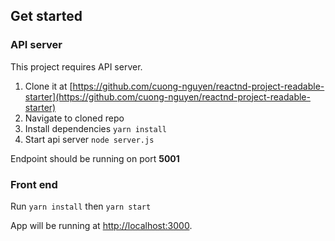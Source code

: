 ## Get started

### API server

This project requires API server.

1. Clone it at [https://github.com/cuong-nguyen/reactnd-project-readable-starter](https://github.com/cuong-nguyen/reactnd-project-readable-starter)
2. Navigate to cloned repo
3. Install dependencies `yarn install`
4. Start api server `node server.js`

Endpoint should be running on port **5001**

### Front end

Run `yarn install` then `yarn start`

App will be running at  [http://localhost:3000](http://localhost:3000).
